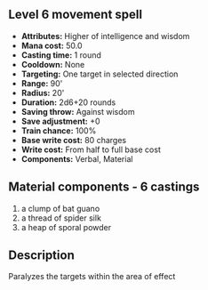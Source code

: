 ## Level 6 movement spell
- **Attributes:** Higher of intelligence and wisdom
- **Mana cost:** 50.0
- **Casting time:** 1 round
- **Cooldown:** None
- **Targeting:** One target in selected direction
- **Range:** 90'
- **Radius:** 20'
- **Duration:** 2d6+20 rounds
- **Saving throw:** Against wisdom
- **Save adjustment:** +0
- **Train chance:** 100%
- **Base write cost:** 80 charges
- **Write cost:** From half to full base cost
- **Components:** Verbal, Material
## Material components - 6 castings
1. a clump of bat guano
2. a thread of spider silk
3. a heap of sporal powder
## Description
Paralyzes the targets within the area of effect
